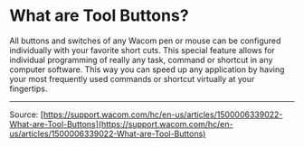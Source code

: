 # What are Tool Buttons?

All buttons and switches of any Wacom pen or mouse can be configured individually with your favorite short cuts. This special feature allows for individual programming of really any task, command or shortcut in any computer software. This way you can speed up any application by having your most frequently used commands or shortcut virtually at your fingertips.

---
Source: [https://support.wacom.com/hc/en-us/articles/1500006339022-What-are-Tool-Buttons](https://support.wacom.com/hc/en-us/articles/1500006339022-What-are-Tool-Buttons)
